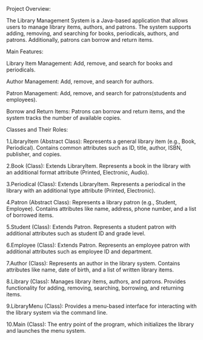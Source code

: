 Project Overview:

The Library Management System is a Java-based application that allows users to manage library items, authors, and patrons. The system supports adding, removing, and searching for books, periodicals, authors, and patrons. Additionally, patrons can borrow and return items.

Main Features:

Library Item Management: Add, remove, and search for books and periodicals.

Author Management: Add, remove, and search for authors.

Patron Management: Add, remove, and search for patrons(students and employees).

Borrow and Return Items: Patrons can borrow and return items, and the system tracks the number of available copies.

Classes and Their Roles:

1.LibraryItem (Abstract Class):
Represents a general library item (e.g., Book, Periodical).
Contains common attributes such as ID, title, author, ISBN, publisher, and copies.

2.Book (Class):
Extends LibraryItem.
Represents a book in the library with an additional format attribute (Printed, Electronic, Audio).

3.Periodical (Class):
Extends LibraryItem.
Represents a periodical in the library with an additional type attribute (Printed, Electronic).

4.Patron (Abstract Class):
Represents a library patron (e.g., Student, Employee).
Contains attributes like name, address, phone number, and a list of borrowed items.

5.Student (Class):
Extends Patron.
Represents a student patron with additional attributes such as student ID and grade level.

6.Employee (Class):
Extends Patron.
Represents an employee patron with additional attributes such as employee ID and department.

7.Author (Class):
Represents an author in the library system.
Contains attributes like name, date of birth, and a list of written library items.

8.Library (Class):
Manages library items, authors, and patrons.
Provides functionality for adding, removing, searching, borrowing, and returning items.

9.LibraryMenu (Class):
Provides a menu-based interface for interacting with the library system via the command line.

10.Main (Class):
The entry point of the program, which initializes the library and launches the menu system.
